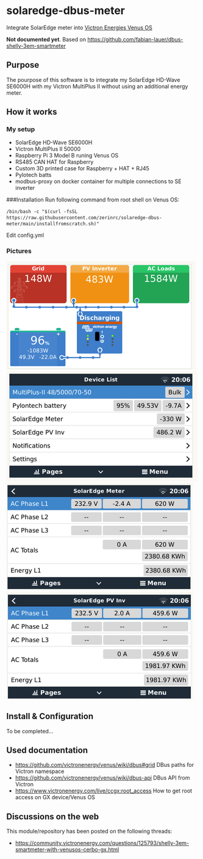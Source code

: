 # solaredge-dbus-meter
Integrate SolarEdge meter into [Victron Energies Venus OS](https://github.com/victronenergy/venus)

**Not documented yet**. Based on https://github.com/fabian-lauer/dbus-shelly-3em-smartmeter

## Purpose
The pourpose of this software is to integrate my SolarEdge HD-Wave SE6000H with my Victron MultiPlus II without using an additional energy meter.



## How it works
### My setup
- SolarEdge HD-Wave SE6000H
- Victron MultiPlus II 50000
- Raspberry Pi 3 Model B runing Venus OS
- RS485 CAN HAT for Raspberry
- Custom 3D printed case for Raspberry + HAT + RJ45
- Pylotech batts
- modbus-proxy on docker container for multiple connections to SE inverter 

###Installation
Run following command from root shell on Venus OS:
```
/bin/bash -c "$(curl -fsSL https://raw.githubusercontent.com/zerinrc/solaredge-dbus-meter/main/installfromscratch.sh)"
```
Edit config.yml

### Pictures
![Tile Overview](img/venus-remote-console-SE-acin.png)
![Remote Console - Devices](img/venus-remote-console-SE-devices.png) 
![SolarEdge Meter](img/venus-remote-console-SE-meter.png)
![SolarEdge PV Inverter](img/venus-remote-console-SE-PV-inv.png)


## Install & Configuration
To be completed...


## Used documentation
- https://github.com/victronenergy/venus/wiki/dbus#grid   DBus paths for Victron namespace
- https://github.com/victronenergy/venus/wiki/dbus-api   DBus API from Victron
- https://www.victronenergy.com/live/ccgx:root_access   How to get root access on GX device/Venus OS

## Discussions on the web
This module/repository has been posted on the following threads:
- https://community.victronenergy.com/questions/125793/shelly-3em-smartmeter-with-venusos-cerbo-gx.html
